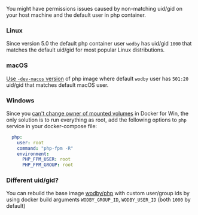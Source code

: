 You might have permissions issues caused by non-matching uid/gid on your host machine and the default user in php container.

### Linux

Since version 5.0 the default php container user `wodby` has uid/gid `1000` that matches the default uid/gid for most popular Linux distributions.  

### macOS

[Use `-dev-macos` version](#macos-permissions-issues) of php image where default `wodby` user has `501:20` uid/gid that matches default macOS user.

### Windows

Since you [can't change owner of mounted volumes](https://github.com/docker/for-win/issues/39) in Docker for Win, the only solution is to run everything as root, add the following options to `php` service in your docker-compose file:

```yml
  php:
    user: root
    command: "php-fpm -R"
    environment:
      PHP_FPM_USER: root
      PHP_FPM_GROUP: root
```

### Different uid/gid?

You can rebuild the base image [wodby/php](https://github.com/wodby/php) with custom user/group ids by using docker build arguments `WODBY_GROUP_ID`, `WODBY_USER_ID` (both `1000` by default)
